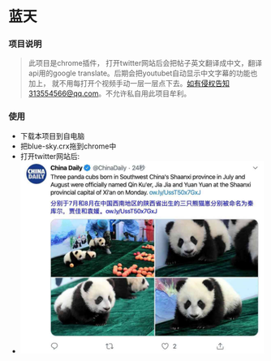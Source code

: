 # 蓝天

### 项目说明
> 此项目是chrome插件，
 打开twitter网站后会把帖子英文翻译成中文，翻译api用的google translate。后期会把youtubet自动显示中文字幕的功能也加上，
 就不用每打开个视频手动一层一层点下去。如有侵权告知313554566@qq.com。不允许私自用此项目牟利。
 
### 使用
  - 下载本项目到自电脑
  - 把blue-sky.crx拖到chrome中
  - 打开twitter网站后:
   - <img src="./img/1573483677308.jpg" width="500"/>